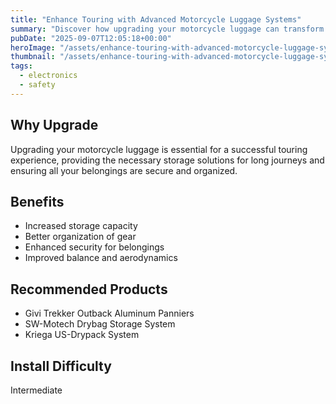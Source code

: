```yaml
---
title: "Enhance Touring with Advanced Motorcycle Luggage Systems"
summary: "Discover how upgrading your motorcycle luggage can transform your touring experience with improved storage, organization, and style."
pubDate: "2025-09-07T12:05:18+00:00"
heroImage: "/assets/enhance-touring-with-advanced-motorcycle-luggage-systems-hero.jpg"
thumbnail: "/assets/enhance-touring-with-advanced-motorcycle-luggage-systems-thumb.jpg"
tags:
  - electronics
  - safety
---
```


<h2>Why Upgrade</h2>
<p>Upgrading your motorcycle luggage is essential for a successful touring experience, providing the necessary storage solutions for long journeys and ensuring all your belongings are secure and organized.</p>
<h2>Benefits</h2>
<ul>
  <li>Increased storage capacity</li>
  <li>Better organization of gear</li>
  <li>Enhanced security for belongings</li>
  <li>Improved balance and aerodynamics</li>
</ul>
<h2>Recommended Products</h2>
<ul>
  <li>Givi Trekker Outback Aluminum Panniers</li>
  <li>SW-Motech Drybag Storage System</li>
  <li>Kriega US-Drypack System</li>
</ul>
<h2>Install Difficulty</h2>
<p>Intermediate</p>